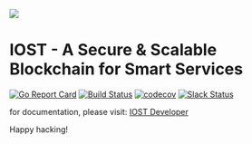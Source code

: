 <p>
<img src="https://i.loli.net/2019/02/24/5c72b13b98f8e.jpeg" >
</p>

# IOST - A Secure & Scalable Blockchain for Smart Services

[![Go Report Card](https://goreportcard.com/badge/github.com/empow-blockchain/go-empow)](https://goreportcard.com/report/github.com/empow-blockchain/go-empow)
[![Build Status](https://travis-ci.org/empow-blockchain/go-empow.svg?branch=master)](https://travis-ci.org/empow-blockchain/go-empow)
[![codecov](https://codecov.io/gh/empow-blockchain/go-empow/branch/master/graph/badge.svg)](https://codecov.io/gh/empow-blockchain/go-empow)
[![Slack Status](https://invite.iost.io/badge.svg)](https://invite.iost.io)

for documentation, please visit: [IOST Developer](https://developers.iost.io)

Happy hacking!

